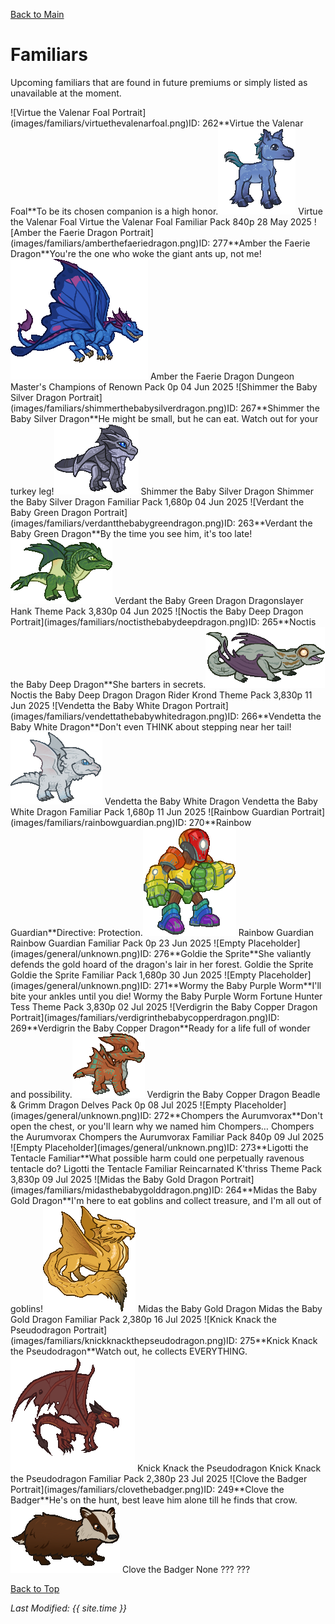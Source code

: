 [Back to Main](index.md)

# Familiars

Upcoming familiars that are found in future premiums or simply listed as unavailable at the moment.

<span class="skinTableColumn">
    <span class="skinTableRow">
        <span class="skinTableIcon">
            <span class="skinTooltipHolder" style="width:max-content">![Virtue the Valenar Foal Portrait](images/familiars/virtuethevalenarfoal.png)<span class="featTooltipContents">ID: 262**Virtue the Valenar Foal**To be its chosen companion is a high honor.<img src="images/familiars/virtuethevalenarfoal.gif" alt="Virtue the Valenar Foal Model Gif" style="width:auto;height:auto;max-width:min-content;max-height:100%"></span></span>
        </span>
        <span class="skinTableName">
            Virtue the Valenar Foal
        </span>
        <span class="skinTableSource">
            Virtue the Valenar Foal Familiar Pack
        </span>
        <span class="skinTableCost">
            840p
        </span>
        <span class="skinTableDate">
            28 May 2025
        </span>
    </span>
    <span class="skinTableRow">
        <span class="skinTableIcon">
            <span class="skinTooltipHolder" style="width:max-content">![Amber the Faerie Dragon Portrait](images/familiars/amberthefaeriedragon.png)<span class="featTooltipContents">ID: 277**Amber the Faerie Dragon**You're the one who woke the giant ants up, not me!<img src="images/familiars/amberthefaeriedragon.gif" alt="Amber the Faerie Dragon Model Gif" style="width:auto;height:auto;max-width:min-content;max-height:100%"></span></span>
        </span>
        <span class="skinTableName">
            Amber the Faerie Dragon
        </span>
        <span class="skinTableSource">
            Dungeon Master's Champions of Renown Pack
        </span>
        <span class="skinTableCost">
            0p
        </span>
        <span class="skinTableDate">
            04 Jun 2025
        </span>
    </span>
    <span class="skinTableRow">
        <span class="skinTableIcon">
            <span class="skinTooltipHolder" style="width:max-content">![Shimmer the Baby Silver Dragon Portrait](images/familiars/shimmerthebabysilverdragon.png)<span class="featTooltipContents">ID: 267**Shimmer the Baby Silver Dragon**He might be small, but he can eat. Watch out for your turkey leg!<img src="images/familiars/shimmerthebabysilverdragon.gif" alt="Shimmer the Baby Silver Dragon Model Gif" style="width:auto;height:auto;max-width:min-content;max-height:100%"></span></span>
        </span>
        <span class="skinTableName">
            Shimmer the Baby Silver Dragon
        </span>
        <span class="skinTableSource">
            Shimmer the Baby Silver Dragon Familiar Pack
        </span>
        <span class="skinTableCost">
            1,680p
        </span>
        <span class="skinTableDate">
            04 Jun 2025
        </span>
    </span>
    <span class="skinTableRow">
        <span class="skinTableIcon">
            <span class="skinTooltipHolder" style="width:max-content">![Verdant the Baby Green Dragon Portrait](images/familiars/verdantthebabygreendragon.png)<span class="featTooltipContents">ID: 263**Verdant the Baby Green Dragon**By the time you see him, it's too late!<img src="images/familiars/verdantthebabygreendragon.gif" alt="Verdant the Baby Green Dragon Model Gif" style="width:auto;height:auto;max-width:min-content;max-height:100%"></span></span>
        </span>
        <span class="skinTableName">
            Verdant the Baby Green Dragon
        </span>
        <span class="skinTableSource">
            Dragonslayer Hank Theme Pack
        </span>
        <span class="skinTableCost">
            3,830p
        </span>
        <span class="skinTableDate">
            04 Jun 2025
        </span>
    </span>
    <span class="skinTableRow">
        <span class="skinTableIcon">
            <span class="skinTooltipHolder" style="width:max-content">![Noctis the Baby Deep Dragon Portrait](images/familiars/noctisthebabydeepdragon.png)<span class="featTooltipContents">ID: 265**Noctis the Baby Deep Dragon**She barters in secrets.<img src="images/familiars/noctisthebabydeepdragon.gif" alt="Noctis the Baby Deep Dragon Model Gif" style="width:auto;height:auto;max-width:min-content;max-height:100%"></span></span>
        </span>
        <span class="skinTableName">
            Noctis the Baby Deep Dragon
        </span>
        <span class="skinTableSource">
            Dragon Rider Krond Theme Pack
        </span>
        <span class="skinTableCost">
            3,830p
        </span>
        <span class="skinTableDate">
            11 Jun 2025
        </span>
    </span>
    <span class="skinTableRow">
        <span class="skinTableIcon">
            <span class="skinTooltipHolder" style="width:max-content">![Vendetta the Baby White Dragon Portrait](images/familiars/vendettathebabywhitedragon.png)<span class="featTooltipContents">ID: 266**Vendetta the Baby White Dragon**Don't even THINK about stepping near her tail!<img src="images/familiars/vendettathebabywhitedragon.gif" alt="Vendetta the Baby White Dragon Model Gif" style="width:auto;height:auto;max-width:min-content;max-height:100%"></span></span>
        </span>
        <span class="skinTableName">
            Vendetta the Baby White Dragon
        </span>
        <span class="skinTableSource">
            Vendetta the Baby White Dragon Familiar Pack
        </span>
        <span class="skinTableCost">
            1,680p
        </span>
        <span class="skinTableDate">
            11 Jun 2025
        </span>
    </span>
    <span class="skinTableRow">
        <span class="skinTableIcon">
            <span class="skinTooltipHolder" style="width:max-content">![Rainbow Guardian Portrait](images/familiars/rainbowguardian.png)<span class="featTooltipContents">ID: 270**Rainbow Guardian**Directive: Protection.<img src="images/familiars/rainbowguardian.gif" alt="Rainbow Guardian Model Gif" style="width:auto;height:auto;max-width:min-content;max-height:100%"></span></span>
        </span>
        <span class="skinTableName">
            Rainbow Guardian
        </span>
        <span class="skinTableSource">
            Rainbow Guardian Familiar Pack
        </span>
        <span class="skinTableCost">
            0p
        </span>
        <span class="skinTableDate">
            23 Jun 2025
        </span>
    </span>
    <span class="skinTableRow">
        <span class="skinTableIcon">
            <span class="skinTooltipHolder" style="width:max-content">![Empty Placeholder](images/general/unknown.png)<span class="featTooltipContents">ID: 276**Goldie the Sprite**She valiantly defends the gold hoard of the dragon's lair in her forest.</span></span>
        </span>
        <span class="skinTableName">
            Goldie the Sprite
        </span>
        <span class="skinTableSource">
            Goldie the Sprite Familiar Pack
        </span>
        <span class="skinTableCost">
            1,680p
        </span>
        <span class="skinTableDate">
            30 Jun 2025
        </span>
    </span>
    <span class="skinTableRow">
        <span class="skinTableIcon">
            <span class="skinTooltipHolder" style="width:max-content">![Empty Placeholder](images/general/unknown.png)<span class="featTooltipContents">ID: 271**Wormy the Baby Purple Worm**I'll bite your ankles until you die!</span></span>
        </span>
        <span class="skinTableName">
            Wormy the Baby Purple Worm
        </span>
        <span class="skinTableSource">
            Fortune Hunter Tess Theme Pack
        </span>
        <span class="skinTableCost">
            3,830p
        </span>
        <span class="skinTableDate">
            02 Jul 2025
        </span>
    </span>
    <span class="skinTableRow">
        <span class="skinTableIcon">
            <span class="skinTooltipHolder" style="width:max-content">![Verdigrin the Baby Copper Dragon Portrait](images/familiars/verdigrinthebabycopperdragon.png)<span class="featTooltipContents">ID: 269**Verdigrin the Baby Copper Dragon**Ready for a life full of wonder and possibility.<img src="images/familiars/verdigrinthebabycopperdragon.gif" alt="Verdigrin the Baby Copper Dragon Model Gif" style="width:auto;height:auto;max-width:min-content;max-height:100%"></span></span>
        </span>
        <span class="skinTableName">
            Verdigrin the Baby Copper Dragon
        </span>
        <span class="skinTableSource">
            Beadle & Grimm Dragon Delves Pack
        </span>
        <span class="skinTableCost">
            0p
        </span>
        <span class="skinTableDate">
            08 Jul 2025
        </span>
    </span>
    <span class="skinTableRow">
        <span class="skinTableIcon">
            <span class="skinTooltipHolder" style="width:max-content">![Empty Placeholder](images/general/unknown.png)<span class="featTooltipContents">ID: 272**Chompers the Aurumvorax**Don't open the chest, or you'll learn why we named him Chompers…</span></span>
        </span>
        <span class="skinTableName">
            Chompers the Aurumvorax
        </span>
        <span class="skinTableSource">
            Chompers the Aurumvorax Familiar Pack
        </span>
        <span class="skinTableCost">
            840p
        </span>
        <span class="skinTableDate">
            09 Jul 2025
        </span>
    </span>
    <span class="skinTableRow">
        <span class="skinTableIcon">
            <span class="skinTooltipHolder" style="width:max-content">![Empty Placeholder](images/general/unknown.png)<span class="featTooltipContents">ID: 273**Ligotti the Tentacle Familiar**What possible harm could one perpetually ravenous tentacle do?</span></span>
        </span>
        <span class="skinTableName">
            Ligotti the Tentacle Familiar
        </span>
        <span class="skinTableSource">
            Reincarnated K'thriss Theme Pack
        </span>
        <span class="skinTableCost">
            3,830p
        </span>
        <span class="skinTableDate">
            09 Jul 2025
        </span>
    </span>
    <span class="skinTableRow">
        <span class="skinTableIcon">
            <span class="skinTooltipHolder" style="width:max-content">![Midas the Baby Gold Dragon Portrait](images/familiars/midasthebabygolddragon.png)<span class="featTooltipContents">ID: 264**Midas the Baby Gold Dragon**I'm here to eat goblins and collect treasure, and I'm all out of goblins!<img src="images/familiars/midasthebabygolddragon.gif" alt="Midas the Baby Gold Dragon Model Gif" style="width:auto;height:auto;max-width:min-content;max-height:100%"></span></span>
        </span>
        <span class="skinTableName">
            Midas the Baby Gold Dragon
        </span>
        <span class="skinTableSource">
            Midas the Baby Gold Dragon Familiar Pack
        </span>
        <span class="skinTableCost">
            2,380p
        </span>
        <span class="skinTableDate">
            16 Jul 2025
        </span>
    </span>
    <span class="skinTableRow">
        <span class="skinTableIcon">
            <span class="skinTooltipHolder" style="width:max-content">![Knick Knack the Pseudodragon Portrait](images/familiars/knickknackthepseudodragon.png)<span class="featTooltipContents">ID: 275**Knick Knack the Pseudodragon**Watch out, he collects EVERYTHING.<img src="images/familiars/knickknackthepseudodragon.gif" alt="Knick Knack the Pseudodragon Model Gif" style="width:auto;height:auto;max-width:min-content;max-height:100%"></span></span>
        </span>
        <span class="skinTableName">
            Knick Knack the Pseudodragon
        </span>
        <span class="skinTableSource">
            Knick Knack the Pseudodragon Familiar Pack
        </span>
        <span class="skinTableCost">
            2,380p
        </span>
        <span class="skinTableDate">
            23 Jul 2025
        </span>
    </span>
    <span class="skinTableRow">
        <span class="skinTableIcon">
            <span class="skinTooltipHolder" style="width:max-content">![Clove the Badger Portrait](images/familiars/clovethebadger.png)<span class="featTooltipContents">ID: 249**Clove the Badger**He's on the hunt, best leave him alone till he finds that crow.<img src="images/familiars/clovethebadger.gif" alt="Clove the Badger Model Gif" style="width:auto;height:auto;max-width:min-content;max-height:100%"></span></span>
        </span>
        <span class="skinTableName">
            Clove the Badger
        </span>
        <span class="skinTableSource">
            None
        </span>
        <span class="skinTableCost">
            ???
        </span>
        <span class="skinTableDate">
            ???
        </span>
    </span>
</span>

[Back to Top](#top)

*Last Modified: {{ site.time }}*